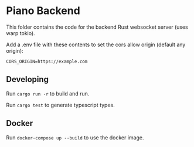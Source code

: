 # Piano Backend

This folder contains the code for the backend Rust websocket server (uses warp tokio).

Add a .env file with these contents to set the cors allow origin (default any origin):

```
CORS_ORIGIN=https://example.com
```

## Developing

Run `cargo run -r` to build and run.

Run `cargo test` to generate typescript types.

## Docker

Run `docker-compose up --build` to use the docker image.
